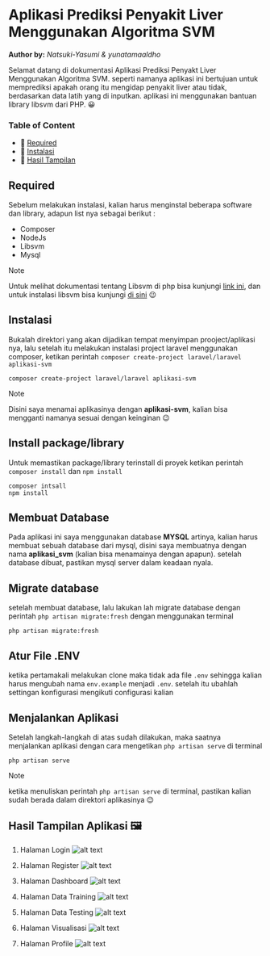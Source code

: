 # **Aplikasi Prediksi Penyakit Liver Menggunakan Algoritma SVM**
**Author by:** *Natsuki-Yasumi & yunatamaaldho*

Selamat datang di dokumentasi Aplikasi Prediksi Penyakt Liver Menggunakan Algoritma SVM.
seperti namanya aplikasi ini bertujuan untuk memprediksi apakah orang itu mengidap penyakit liver atau tidak, berdasarkan data latih yang di inputkan.
aplikasi ini menggunakan bantuan library libsvm dari PHP. :grinning:

### Table of Content
* :rainbow: [Required](#required)
* :rainbow: [Instalasi](#instalasi)
* :rainbow: [Hasil Tampilan](#hasil_tampilan) 


<a name="required"></a>
## **Required**
Sebelum melakukan instalasi, kalian harus menginstal beberapa software dan library, adapun list nya sebagai berikut :
+ Composer
+ NodeJs
+ Libsvm
+ Mysql

> [!Note]
> Untuk melihat dokumentasi tentang Libsvm di php bisa kunjungi [link ini](https://www.php.net/manual/en/book.svm.php), dan untuk instalasi libsvm bisa kunjungi [di sini](https://www.php.net/manual/en/svm.installation.php) :wink:
 



<a name="instalasi"></a>
## **Instalasi**
Bukalah direktori yang akan dijadikan tempat menyimpan prooject/aplikasi nya, lalu setelah itu melakukan instalasi project laravel menggunakan composer, ketikan perintah `composer create-project laravel/laravel aplikasi-svm`

```
composer create-project laravel/laravel aplikasi-svm
```
> [!Note]
> Disini saya menamai aplikasinya dengan **aplikasi-svm**, kalian bisa mengganti namanya sesuai dengan keinginan :wink:
## Install package/library

Untuk memastikan package/library terinstall di proyek ketikan perintah `composer install` dan `npm install`
```
composer intsall
npm install
```
## Membuat Database
Pada aplikasi ini saya menggunakan database **MYSQL** artinya, kalian harus membuat sebuah database dari mysql, disini saya membuatnya dengan nama **aplikasi_svm** (kalian bisa menamainya dengan apapun).
setelah database dibuat, pastikan mysql server dalam keadaan nyala.

## Migrate database
setelah membuat database, lalu lakukan lah migrate database dengan perintah `php artisan migrate:fresh` dengan menggunakan terminal
``` 
php artisan migrate:fresh

````
## Atur File .ENV
ketika pertamakali melakukan clone maka tidak ada file `.env` sehingga kalian harus mengubah nama `env.example` menjadi `.env`.
setelah itu ubahlah settingan konfigurasi mengikuti configurasi kalian

## Menjalankan Aplikasi
Setelah langkah-langkah di atas sudah dilakukan, maka saatnya menjalankan aplikasi dengan cara mengetikan `php artisan serve` di terminal
```
php artisan serve
```
>[!Note]
>ketika menuliskan perintah `php artisan serve` di terminal, pastikan kalian sudah berada dalam direktori aplikasinya :wink:

<a name="hasil_tampilan"></a>
## Hasil Tampilan Aplikasi :framed_picture:
1. Halaman Login
   ![alt text](https://github.com/DEJI-SOFTWARE/aplikasi-prediksi-liver-svm/blob/develop/Example/image/ha-login.png?raw=true)

2. Halaman Register
   ![alt text](https://github.com/DEJI-SOFTWARE/aplikasi-prediksi-liver-svm/blob/develop/Example/image/hal-register.png?raw=true)

3. Halaman Dashboard
   ![alt text](https://github.com/DEJI-SOFTWARE/aplikasi-prediksi-liver-svm/blob/develop/Example/image/hal-dashboard.png?raw=true)
   
5. Halaman Data Training
   ![alt text](https://github.com/DEJI-SOFTWARE/aplikasi-prediksi-liver-svm/blob/develop/Example/image/hal-data-training.png?raw=true)
   
7. Halaman Data Testing
   ![alt text](https://github.com/DEJI-SOFTWARE/aplikasi-prediksi-liver-svm/blob/develop/Example/image/hal-data-testing.png?raw=true)
   
9. Halaman Visualisasi
    ![alt text](https://github.com/DEJI-SOFTWARE/aplikasi-prediksi-liver-svm/blob/develop/Example/image/has-viusalisasi.png?raw=true)
   
11. Halaman Profile
    ![alt text](https://github.com/DEJI-SOFTWARE/aplikasi-prediksi-liver-svm/blob/develop/Example/image/hal-profile.png?raw=true)





